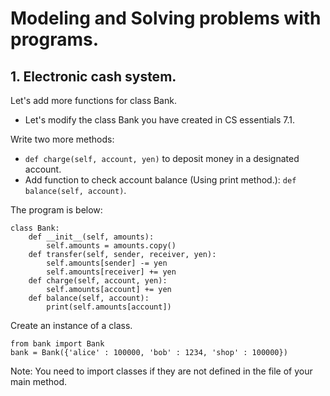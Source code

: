# Modeling and Solving problems with programs.
## 1. Electronic cash system.  
Let's add more functions for class Bank.  
- Let's modify the class Bank you have created in CS essentials 7.1. 

Write two more methods:  
- `def charge(self, account, yen)` to deposit money in a designated account.  
- Add function to check account balance (Using print method.): `def balance(self, account)`.  

The program is below:  
```
class Bank:
    def __init__(self, amounts):
        self.amounts = amounts.copy()
    def transfer(self, sender, receiver, yen):
        self.amounts[sender] -= yen
        self.amounts[receiver] += yen
    def charge(self, account, yen):
        self.amounts[account] += yen
    def balance(self, account):
        print(self.amounts[account])
```  
Create an instance of a class.  
```
from bank import Bank
bank = Bank({'alice' : 100000, 'bob' : 1234, 'shop' : 100000})
```  
Note: You need to import classes if they are not defined in the file of your main method.  

